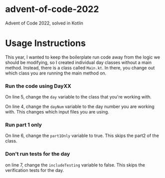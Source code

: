 # advent-of-code-2022
Advent of Code 2022, solved in Kotlin

# Usage Instructions

This year, I wanted to keep the boilerplate run code away from the logic we should be modifying, so I created individual day classes without a main method. Instead, there is a class called `Main.kt`. In there, you change out which class you are running the main method on.

### Run the code using DayXX

On line 5, change the `day` variable to the class that you're working with.

On line 4, change the `dayNum` variable to the day number you are working with. This changes which input files you are using.

### Run part 1 only

On line 6, change the `part1Only` variable to true. This skips the part2 of the class.

### Don't run tests for the day

on line 7, change the `includeTesting` variable to false. This skips the verification tests for the day.
